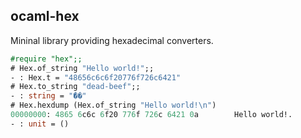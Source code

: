 ## ocaml-hex

Mininal library providing hexadecimal converters.

```ocaml
#require "hex";;
# Hex.of_string "Hello world!";;
- : Hex.t = "48656c6c6f20776f726c6421"
# Hex.to_string "dead-beef";;
- : string = "ޭ��"
# Hex.hexdump (Hex.of_string "Hello world!\n")
00000000: 4865 6c6c 6f20 776f 726c 6421 0a        Hello world!.
- : unit = ()
```